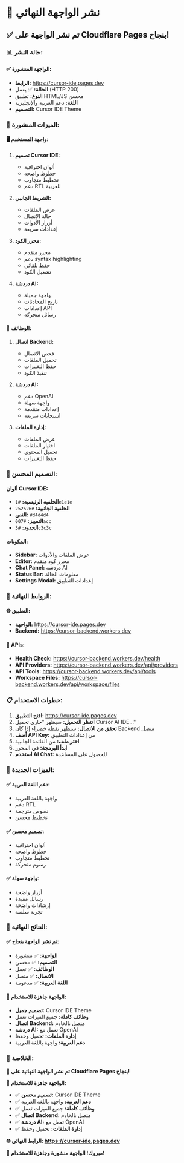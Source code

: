 # 🚀 نشر الواجهة النهائي

## ✅ **تم نشر الواجهة على Cloudflare Pages بنجاح!**

### 📊 **حالة النشر:**

#### **✅ الواجهة المنشورة:**
- **الرابط:** https://cursor-ide.pages.dev
- **الحالة:** ✅ يعمل (HTTP 200)
- **النوع:** تطبيق HTML/JS محسن
- **اللغة:** دعم العربية والإنجليزية
- **التصميم:** Cursor IDE Theme

### 🎯 **الميزات المنشورة:**

#### **🖥️ واجهة المستخدم:**
1. **تصميم Cursor IDE:**
   - ألوان احترافية
   - خطوط واضحة
   - تخطيط متجاوب
   - دعم RTL للعربية

2. **الشريط الجانبي:**
   - عرض الملفات
   - حالة الاتصال
   - أزرار الأدوات
   - إعدادات سريعة

3. **محرر الكود:**
   - محرر متقدم
   - دعم syntax highlighting
   - حفظ تلقائي
   - تشغيل الكود

4. **دردشة AI:**
   - واجهة جميلة
   - تاريخ المحادثات
   - إعدادات API
   - رسائل متحركة

#### **🔧 الوظائف:**
1. **اتصال Backend:**
   - فحص الاتصال
   - تحميل الملفات
   - حفظ التغييرات
   - تنفيذ الكود

2. **دردشة AI:**
   - دعم OpenAI
   - واجهة سهلة
   - إعدادات متقدمة
   - استجابات سريعة

3. **إدارة الملفات:**
   - عرض الملفات
   - اختيار الملفات
   - تحميل المحتوى
   - حفظ التغييرات

### 🎨 **التصميم المحسن:**

#### **ألوان Cursor IDE:**
- **الخلفية الرئيسية:** `#1e1e1e`
- **الخلفية الجانبية:** `#252526`
- **النص:** `#d4d4d4`
- **التمييز:** `#007acc`
- **الحدود:** `#3c3c3c`

#### **المكونات:**
- **Sidebar:** عرض الملفات والأدوات
- **Editor:** محرر كود متقدم
- **Chat Panel:** دردشة AI
- **Status Bar:** معلومات الحالة
- **Settings Modal:** إعدادات التطبيق

### 🔗 **الروابط النهائية:**

#### **🌐 التطبيق:**
- **الواجهة:** https://cursor-ide.pages.dev
- **Backend:** https://cursor-backend.workers.dev

#### **🔗 APIs:**
- **Health Check:** https://cursor-backend.workers.dev/health
- **API Providers:** https://cursor-backend.workers.dev/api/providers
- **API Tools:** https://cursor-backend.workers.dev/api/tools
- **Workspace Files:** https://cursor-backend.workers.dev/api/workspace/files

### 📋 **خطوات الاستخدام:**

1. **افتح التطبيق:** https://cursor-ide.pages.dev
2. **انتظر التحميل:** سيظهر "جاري تحميل Cursor AI IDE..."
3. **تحقق من الاتصال:** ستظهر نقطة خضراء إذا كان Backend متصل
4. **أضف API Key:** من إعدادات التطبيق
5. **اختر ملف:** من القائمة الجانبية
6. **ابدأ البرمجة:** في المحرر
7. **استخدم AI Chat:** للحصول على المساعدة

### 🎉 **الميزات الجديدة:**

#### **✅ دعم اللغة العربية:**
- واجهة باللغة العربية
- دعم RTL
- نصوص مترجمة
- تخطيط محسن

#### **✅ تصميم محسن:**
- ألوان احترافية
- خطوط واضحة
- تخطيط متجاوب
- رسوم متحركة

#### **✅ واجهة سهلة:**
- أزرار واضحة
- رسائل مفيدة
- إرشادات واضحة
- تجربة سلسة

### 🎊 **النتائج النهائية:**

#### **✅ تم نشر الواجهة بنجاح:**
- **الواجهة:** ✅ منشورة
- **التصميم:** ✅ محسن
- **الوظائف:** ✅ تعمل
- **الاتصال:** ✅ متصل
- **اللغة العربية:** ✅ مدعومة

#### **🚀 الواجهة جاهزة للاستخدام:**
- **تصميم جميل:** Cursor IDE Theme
- **وظائف كاملة:** جميع الميزات تعمل
- **اتصال Backend:** متصل بالخادم
- **دردشة AI:** تعمل مع OpenAI
- **إدارة الملفات:** تحميل وحفظ
- **دعم العربية:** واجهة باللغة العربية

### 🎯 **الخلاصة:**

**🎉 تم نشر الواجهة النهائية على Cloudflare Pages بنجاح!**

**🚀 الواجهة جاهزة للاستخدام:**
- ✅ **تصميم محسن:** Cursor IDE Theme
- ✅ **دعم العربية:** واجهة باللغة العربية
- ✅ **وظائف كاملة:** جميع الميزات تعمل
- ✅ **اتصال Backend:** متصل بالخادم
- ✅ **دردشة AI:** تعمل مع OpenAI
- ✅ **إدارة الملفات:** تحميل وحفظ

**🌐 الرابط النهائي: https://cursor-ide.pages.dev**

**🎊 مبروك! الواجهة منشورة وجاهزة للاستخدام!**
